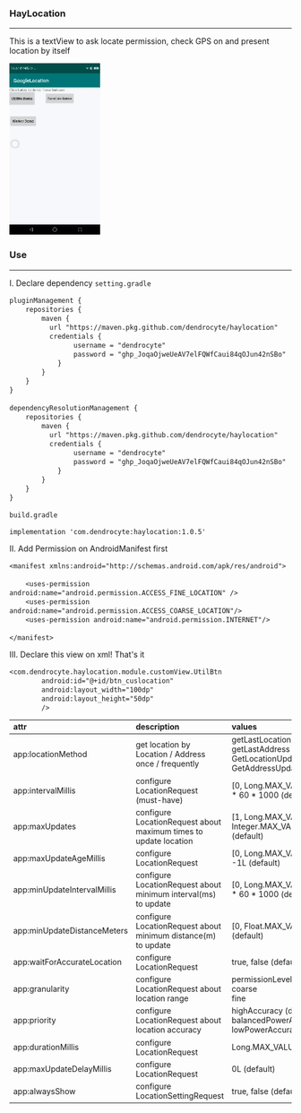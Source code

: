 ### HayLocation
----

This is a textView to ask locate permission, check GPS on and present location by itself

![presentation](./app/asset/glocation.gif)


### Use
----
I. Declare dependency
`setting.gradle`
```
pluginManagement {
    repositories {
        maven {
          url "https://maven.pkg.github.com/dendrocyte/haylocation"
          credentials {
                username = "dendrocyte"
                password = "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"
            }
        }
    }
}

dependencyResolutionManagement {
    repositories {
        maven {
          url "https://maven.pkg.github.com/dendrocyte/haylocation"
          credentials {
                username = "dendrocyte"
                password = "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"
            }
        }
    }
}
```
`build.gradle`
```
implementation 'com.dendrocyte:haylocation:1.0.5'
```


II. Add Permission on AndroidManifest first
```
<manifest xmlns:android="http://schemas.android.com/apk/res/android">

    <uses-permission android:name="android.permission.ACCESS_FINE_LOCATION" />
    <uses-permission android:name="android.permission.ACCESS_COARSE_LOCATION"/>
    <uses-permission android:name="android.permission.INTERNET"/>
    
</manifest>    
```


III. Declare this view on xml! That's it
```
<com.dendrocyte.haylocation.module.customView.UtilBtn
        android:id="@+id/btn_cuslocation"
        android:layout_width="100dp"
        android:layout_height="50dp"        
        />
```

| attr                        | description                                                               | values                                                                                    |
|:----------------------------|:--------------------------------------------------------------------------|:------------------------------------------------------------------------------------------|
| app:locationMethod          | get location by Location / Address <br/> once / frequently                | getLastLocation (default)<br/>getLastAddress<br/>GetLocationUpdates<br/>GetAddressUpdates |
| app:intervalMillis          | configure LocationRequest (must-have)                                     | [0, Long.MAX_VALUE], 60 * 60 * 1000 (default)                                             |
| app:maxUpdates              | configure LocationRequest about maximum times to update location          | [1, Long.MAX_VALUE], Integer.MAX_VALUE (default)                                          |
| app:maxUpdateAgeMillis      | configure LocationRequest                                                 | [0, Long.MAX_VALUE], -1L (default)                                                        |
| app:minUpdateIntervalMillis | configure LocationRequest about minimum interval(ms) to update            | [0, Long.MAX_VALUE], 10 * 60 * 1000 (default)                                             |
| app:minUpdateDistanceMeters | configure LocationRequest about minimum distance(m) to update             | [0, Float.MAX_VALUE], 0f (default)                                                        |
| app:waitForAccurateLocation | configure LocationRequest                                                 | true, false (default)                                                                     |
| app:granularity             | configure LocationRequest about location range                            | permissionLevel (default)<br/>coarse<br/>fine                                             |
| app:priority                | configure LocationRequest about location accuracy                         | highAccuracy (default)<br/>balancedPowerAccuracy<br/>lowPowerAccuracy                     |                                               |
| app:durationMillis          | configure LocationRequest                                                 | Long.MAX_VALUE(default)                                                                   |
| app:maxUpdateDelayMillis    | configure LocationRequest                                                 | 0L (default)                                                                              |
| app:alwaysShow              | configure LocationSettingRequest                                          | true, false (default)                                                                     |

